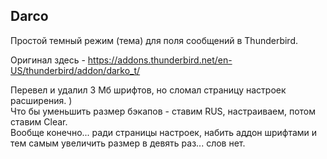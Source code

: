 ## Darco
Простой темный режим (тема) для поля сообщений в Thunderbird.
  
Оригинал здесь - <a href="https://addons.thunderbird.net/en-US/thunderbird/addon/darko_t/" target="_blank">https://addons.thunderbird.net/en-US/thunderbird/addon/darko_t/</a>
  
Перевел и удалил 3 Мб шрифтов, но сломал страницу настроек расширения. )  
Что бы уменьшить размер бэкапов - ставим RUS, настраиваем, потом ставим Clear.  
Вообще конечно... ради страницы настроек, набить аддон шрифтами и тем самым увеличить размер в девять раз... слов нет.
